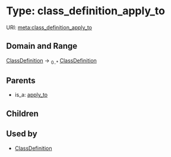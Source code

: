 
# Type: class_definition_apply_to




URI: [meta:class_definition_apply_to](https://w3id.org/biolink/biolinkml/meta/class_definition_apply_to)


## Domain and Range

[ClassDefinition](ClassDefinition.md) ->  <sub>0..*</sub> [ClassDefinition](ClassDefinition.md)

## Parents

 *  is_a: [apply_to](apply_to.md)

## Children


## Used by

 * [ClassDefinition](ClassDefinition.md)
